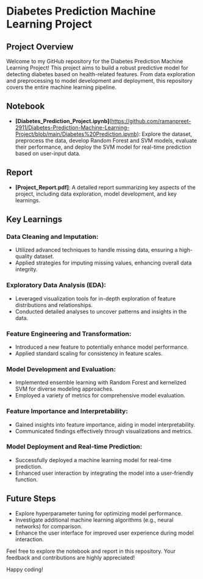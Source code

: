 # Diabetes Prediction Machine Learning Project

## Project Overview

Welcome to my GitHub repository for the Diabetes Prediction Machine Learning Project! This project aims to build a robust predictive model for detecting diabetes based on health-related features. From data exploration and preprocessing to model development and deployment, this repository covers the entire machine learning pipeline.

## Notebook

- **[Diabetes_Prediction_Project.ipynb]**(https://github.com/ramanpreet-2911/Diabetes-Prediction-Machine-Learning-Project/blob/main/Diabetes%20Prediction.ipynb): Explore the dataset, preprocess the data, develop Random Forest and SVM models, evaluate their performance, and deploy the SVM model for real-time prediction based on user-input data.

## Report

- **[Project_Report.pdf]**: A detailed report summarizing key aspects of the project, including data exploration, model development, and key learnings.

## Key Learnings

### Data Cleaning and Imputation:

- Utilized advanced techniques to handle missing data, ensuring a high-quality dataset.
- Applied strategies for imputing missing values, enhancing overall data integrity.

### Exploratory Data Analysis (EDA):

- Leveraged visualization tools for in-depth exploration of feature distributions and relationships.
- Conducted detailed analyses to uncover patterns and insights in the data.

### Feature Engineering and Transformation:

- Introduced a new feature to potentially enhance model performance.
- Applied standard scaling for consistency in feature scales.

### Model Development and Evaluation:

- Implemented ensemble learning with Random Forest and kernelized SVM for diverse modeling approaches.
- Employed a variety of metrics for comprehensive model evaluation.

### Feature Importance and Interpretability:

- Gained insights into feature importance, aiding in model interpretability.
- Communicated findings effectively through visualizations and metrics.

### Model Deployment and Real-time Prediction:

- Successfully deployed a machine learning model for real-time prediction.
- Enhanced user interaction by integrating the model into a user-friendly function.

## Future Steps

- Explore hyperparameter tuning for optimizing model performance.
- Investigate additional machine learning algorithms (e.g., neural networks) for comparison.
- Enhance the user interface for improved user experience during model interaction.

Feel free to explore the notebook and report in this repository. Your feedback and contributions are highly appreciated!

Happy coding!
